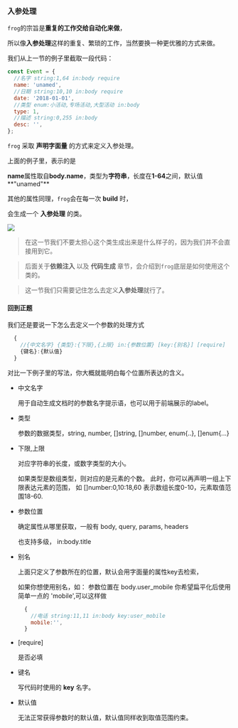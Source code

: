 ### 入参处理

`frog`的宗旨是**重复的工作交给自动化来做**，

所以像**入参处理**这样的重复、繁琐的工作，当然要换一种更优雅的方式来做。

我们从上一节的例子里截取一段代码：

```javascript
const Event = {
  //名字 string:1,64 in:body require
  name: 'unamed',
  //日期 string:10,10 in:body require
  date: '2018-01-01',
  //类型 enum:小活动,专场活动,大型活动 in:body
  type: 1,
  //描述 string:0,255 in:body
  desc: '',
};
```

`frog` 采取 **声明字面量** 的方式来定义入参处理。

上面的例子里，表示的是 

**name**属性取自**body.name**，类型为**字符串**，长度在**1-64**之间，默认值**"unamed"**

其他的属性同理，`frog`会在每一次 **build** 时，

会生成一个 **入参处理** 的类。

![](https://camo.githubusercontent.com/980a7e9cb440f703ebd198d2c0278e7936f70985/687474703a2f2f626c756573746573742e6f73732d636e2d7368616e676861692e616c6979756e63732e636f6d2f67656e5f6f626a6563742e706e67)

>在这一节我们不要太担心这个类生成出来是什么样子的，因为我们并不会直接用到它。

>后面关于**依赖注入** 以及 **代码生成** 章节，会介绍到`frog`底层是如何使用这个类的。

>这一节我们只需要记住怎么去定义**入参处理**就行了。

#### 回到正题

我们还是要说一下怎么去定义一个参数的处理方式 

```javascript
  {
    //{中文名字} {类型}:{下限},{上限} in:{参数位置} [key:{别名}] [require]
    {键名}:{默认值}
  }
```
对比一下例子里的写法，你大概就能明白每个位置所表达的含义。

- 中文名字

  用于自动生成文档时的参数名字提示语，也可以用于前端展示的label。

- 类型

  参数的数据类型，string, number, []string, []number, enum{..}, []enum{...}

- 下限,上限

  对应字符串的长度，或数字类型的大小。
  
  如果类型是数组类型，则对应的是元素的个数。
  此时，你可以再声明一组上下限表达元素的范围，
  如 []number:0,10:18,60  表示数组长度0-10，元素取值范围18-60.

- 参数位置

  确定属性从哪里获取，一般有 body, query, params, headers
  
  也支持多级， in:body.title 

- 别名

  上面只定义了参数所在的位置，默认会用字面量的属性key去检索，
  
  如果你想使用别名，如： 参数位置在  body.user_mobile
  你希望扁平化后使用简单一点的 'mobile',可以这样做
  
  ```javascript
    {
      //电话 string:11,11 in:body key:user_mobile
      mobile:'',
    }
  ```

- [require]

  是否必填

- 键名

  写代码时使用的 **key** 名字。

- 默认值

  无法正常获得参数时的默认值，默认值同样收到取值范围约束。